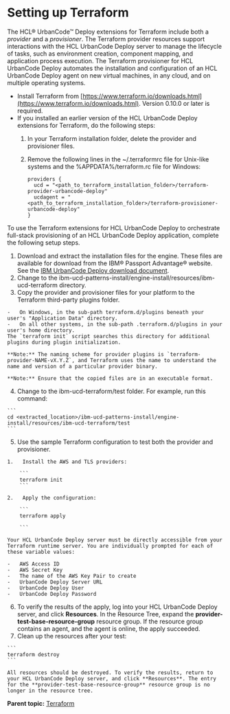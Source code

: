 # Setting up Terraform

The HCL® UrbanCode™ Deploy extensions for Terraform include both a *provider* and a *provisioner*. The Terraform provider resources support interactions with the HCL UrbanCode Deploy server to manage the lifecycle of tasks, such as environment creation, component mapping, and application process execution. The Terraform provisioner for HCL UrbanCode Deploy automates the installation and configuration of an HCL UrbanCode Deploy agent on new virtual machines, in any cloud, and on multiple operating systems.

-   Install Terraform from [https://www.terraform.io/downloads.html](https://www.terraform.io/downloads.html). Version 0.10.0 or later is required.
-   If you installed an earlier version of the HCL UrbanCode Deploy extensions for Terraform, do the following steps:
    1.  In your Terraform installation folder, delete the provider and provisioner files.
    2.  Remove the following lines in the ~/.terraformrc file for Unix-like systems and the %APPDATA%/terraform.rc file for Windows:

        ```
        providers {
          ucd = "<path_to_terraform_installation_folder>/terraform-provider-urbancode-deploy"
          ucdagent = "<path_to_terraform_installation_folder>/terraform-provisioner-urbancode-deploy"
        }
        ```


To use the Terraform extensions for HCL UrbanCode Deploy to orchestrate full-stack provisioning of an HCL UrbanCode Deploy application, complete the following setup steps.

1.   Download and extract the installation files for the engine. These files are available for download from the IBM® Passport Advantage® website. See the [IBM UrbanCode Deploy download document](https://www.ibm.com/software/passportadvantage/pao_customer.html). 
2.   Change to the ibm-ucd-patterns-install/engine-install/resources/ibm-ucd-terraform directory. 
3.   Copy the provider and provisioner files for your platform to the Terraform third-party plugins folder. 

    -   On Windows, in the sub-path terraform.d/plugins beneath your user's "Application Data" directory.
    -   On all other systems, in the sub-path .terraform.d/plugins in your user's home directory.
    The `terraform init` script searches this directory for additional plugins during plugin initialization.

    **Note:** The naming scheme for provider plugins is `terraform-provider-NAME-vX.Y.Z`, and Terraform uses the name to understand the name and version of a particular provider binary.

    **Note:** Ensure that the copied files are in an executable format.

4.   Change to the ibm-ucd-terraform/test folder. For example, run this command: 

    ```
    cd <extracted_location>/ibm-ucd-patterns-install/engine-install/resources/ibm-ucd-terraform/test
    ```

5.   Use the sample Terraform configuration to test both the provider and provisioner. 

    1.   Install the AWS and TLS providers: 

        ```
        terraform init
        ```

    2.   Apply the configuration: 

        ```
        terraform apply
        
        ```

    Your HCL UrbanCode Deploy server must be directly accessible from your Terraform runtime server. You are individually prompted for each of these variable values:

    -   AWS Access ID
    -   AWS Secret Key
    -   The name of the AWS Key Pair to create
    -   UrbanCode Deploy Server URL
    -   UrbanCode Deploy User
    -   UrbanCode Deploy Password
6.   To verify the results of the apply, log into your HCL UrbanCode Deploy server, and click **Resources**. In the Resource Tree, expand the **provider-test-base-resource-group** resource group. If the resource group contains an agent, and the agent is online, the apply succeeded. 
7.   Clean up the resources after your test: 

    ```
    terraform destroy
    ```

    All resources should be destroyed. To verify the results, return to your HCL UrbanCode Deploy server, and click **Resources**. The entry for the **provider-test-base-resource-group** resource group is no longer in the resource tree.


**Parent topic:** [Terraform](../../com.ibm.udeploy.reference.doc/topics/terraform_ch.md)

